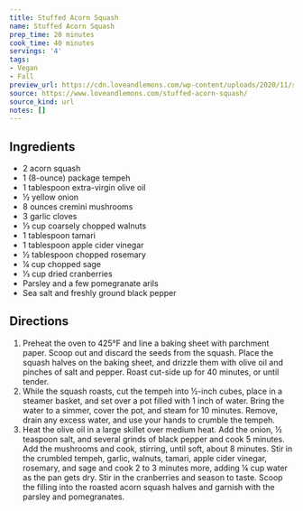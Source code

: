 ```yaml
---
title: Stuffed Acorn Squash
name: Stuffed Acorn Squash
prep_time: 20 minutes
cook_time: 40 minutes
servings: '4'
tags:
- Vegan
- Fall
preview_url: https://cdn.loveandlemons.com/wp-content/uploads/2020/11/stuffed-acorn-squash-150x150.jpg
source: https://www.loveandlemons.com/stuffed-acorn-squash/
source_kind: url
notes: []
---
```


## Ingredients
- 2  acorn squash
- 1  (8-ounce) package tempeh
- 1 tablespoon extra-virgin olive oil
- ½  yellow onion
- 8 ounces cremini mushrooms
- 3  garlic cloves
- ⅓ cup coarsely chopped walnuts
- 1 tablespoon tamari
- 1 tablespoon apple cider vinegar
- ½ tablespoon chopped rosemary
- ¼ cup chopped sage
- ⅓ cup dried cranberries
- Parsley and a few pomegranate arils
- Sea salt and freshly ground black pepper


## Directions
1. Preheat the oven to 425°F and line a baking sheet with parchment paper. Scoop out and discard the seeds from the squash. Place the squash halves on the baking sheet, and drizzle them with olive oil and pinches of salt and pepper. Roast cut-side up for 40 minutes, or until tender.
2. While the squash roasts, cut the tempeh into ½-inch cubes, place in a steamer basket, and set over a pot filled with 1 inch of water. Bring the water to a simmer, cover the pot, and steam for 10 minutes. Remove, drain any excess water, and use your hands to crumble the tempeh.
3. Heat the olive oil in a large skillet over medium heat. Add the onion, ½ teaspoon salt, and several grinds of black pepper and cook 5 minutes. Add the mushrooms and cook, stirring, until soft, about 8 minutes. Stir in the crumbled tempeh, garlic, walnuts, tamari, apple cider vinegar, rosemary, and sage and cook 2 to 3 minutes more, adding ¼ cup water as the pan gets dry. Stir in the cranberries and season to taste. Scoop the filling into the roasted acorn squash halves and garnish with the parsley and pomegranates.
